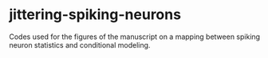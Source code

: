 # jittering-spiking-neurons
Codes used for the figures of the manuscript on a mapping between spiking neuron statistics and conditional modeling.
